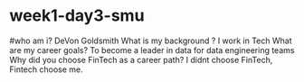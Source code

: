 # week1-day3-smu
#who am i? 
DeVon Goldsmith
What is my background ? I work in Tech
What are my career goals?
To become a leader in data for data engineering teams
Why did you choose FinTech as a career path?
I didnt choose FinTech, Fintech choose me. 